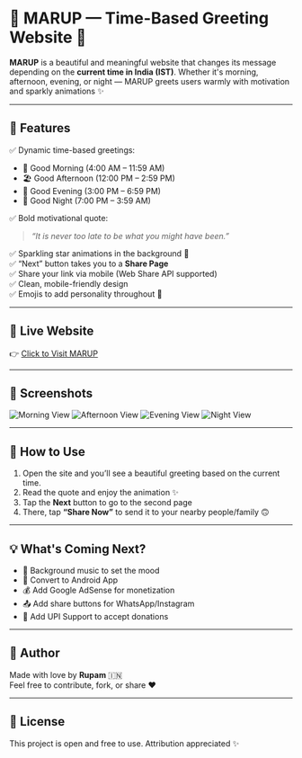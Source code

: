 # 🌟 MARUP — Time-Based Greeting Website 🌅

**MARUP** is a beautiful and meaningful website that changes its message depending on the **current time in India (IST)**. Whether it's morning, afternoon, evening, or night — MARUP greets users warmly with motivation and sparkly animations ✨

---

## 📌 Features

✅ Dynamic time-based greetings:  
- 🌅 Good Morning (4:00 AM – 11:59 AM)  
- 🏖️ Good Afternoon (12:00 PM – 2:59 PM)  
- 🌇 Good Evening (3:00 PM – 6:59 PM)  
- 🌃 Good Night (7:00 PM – 3:59 AM)  

✅ Bold motivational quote:  
> _“It is never too late to be what you might have been.”_  

✅ Sparkling star animations in the background 🌠  
✅ “Next” button takes you to a **Share Page**  
✅ Share your link via mobile (Web Share API supported)  
✅ Clean, mobile-friendly design  
✅ Emojis to add personality throughout 🥰

---

## 🔗 Live Website

👉 [Click to Visit MARUP](https://yourusername.github.io/marup)

---

## 📸 Screenshots

![Morning View](https://freeimage.host/i/FCRSpcJ)
![Afternoon View](https://freeimage.host/i/FCRicUF)
![Evening View](https://freeimage.host/i/FCR4EN4)
![Night View](https://freeimage.host/i/FCRtdCv)

---

## 🚀 How to Use

1. Open the site and you’ll see a beautiful greeting based on the current time.
2. Read the quote and enjoy the animation ✨
3. Tap the **Next** button to go to the second page
4. There, tap **“Share Now”** to send it to your nearby people/family 🙃

---

## 💡 What's Coming Next?

- 🎵 Background music to set the mood
- 📱 Convert to Android App
- 💰 Add Google AdSense for monetization
- 📤 Add share buttons for WhatsApp/Instagram
- 🧡 Add UPI Support to accept donations

---

## 👤 Author

Made with love by **Rupam** 🇮🇳  
Feel free to contribute, fork, or share ❤️

---

## 📄 License

This project is open and free to use. Attribution appreciated ✨
